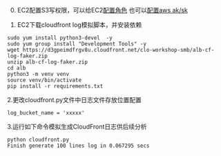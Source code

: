 0. EC2配置S3写权限，可以给EC2[配置角色](https://repost.aws/zh-Hans/knowledge-center/ec2-instance-access-s3-bucket) 也可以[配置aws ak/sk](https://docs.aws.amazon.com/zh_cn/cli/latest/userguide/cli-configure-files.html)

1. EC2下载cloudfront log模拟脚本，并安装依赖

```shell
sudo yum install python3-devel  -y
sudo yum group install "Development Tools" -y
wget https://d3gpeimdfrgv8u.cloudfront.net/clo-workshop-smb/alb-cf-log-faker.zip
unzip alb-cf-log-faker.zip
cd alb
python3 -m venv venv
source venv/bin/activate
pip install -r requirements.txt
```

2.更改cloudfront.py文件中日志文件存放位置配置

```
log_bucket_name = 'xxxxx'
```

3.运行如下命令模拟生成CloudFront日志供后续分析

```shell
python cloudfront.py
Finish generate 100 lines log in 0.067295 secs
```